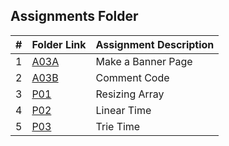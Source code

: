 ##  Assignments Folder

|   #   | Folder Link                                                                         | Assignment Description |
| :---: | ----------------------------------------------------------------------------------- | ---------------------- |
|   1   | [A03A](https://github.com/lnager1/3013-Algorithms-Nager/tree/main/Assignments/A03A) | Make a Banner Page     |
|   2   | [A03B](https://github.com/lnager1/3013-Algorithms-Nager/tree/main/Assignments/A03B) | Comment Code           |
|   3   | [P01](https://github.com/lnager1/3013-Algorithms-Nager/tree/main/Assignments/P01)   | Resizing Array         |
|   4   | [P02](https://github.com/lnager1/3013-Algorithms-Nager/tree/main/Assignments/P02)   | Linear Time            |
|   5   | [P03](https://github.com/lnager1/3013-Algorithms-Nager/tree/main/Assignments/P03)   | Trie Time              |

